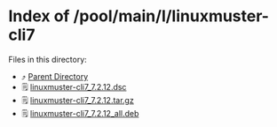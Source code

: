 
# Index of /pool/main/l/linuxmuster-cli7
Files in this directory:
- ⤴ [Parent Directory](../)
- 🗒 [linuxmuster-cli7_7.2.12.dsc](linuxmuster-cli7_7.2.12.dsc)
- 🗒 [linuxmuster-cli7_7.2.12.tar.gz](linuxmuster-cli7_7.2.12.tar.gz)
- 🗒 [linuxmuster-cli7_7.2.12_all.deb](linuxmuster-cli7_7.2.12_all.deb)
